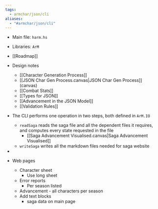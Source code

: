 ```yaml
---
tags:
  - armchar/json/cli
aliases:
  - "#armchar/json/cli"
---
```

+ Main file: `harm.hs`
+ Libraries: `ArM`
+ [[Roadmap]]
+ Design notes
	+ [[Character Generation Process]]
	+ [[JSON Char Gen Process.canvas|JSON Char Gen Process]] (canvas)
	+ [[Combat Stats]]
	+ [[Types for JSON]]
	+ [[Advancement in the JSON Model]]
	+ [[Validation Rules]]

+ The CLI performs one operation in two steps, both defined in `ArM.IO`
	+ `readSaga` reads the saga file and all the dependent files it requires, and computes every state requested in the file
		+ [[Saga Advancement Visualised.canvas|Saga Advancement Visualised]]
	+ `writeSaga` writes all the markdown files needed for saga website
+ 

+ Web pages
	+ Character sheet
		+ Use long sheet
	+ Error reports
		+ Per season listed
	+ Advancement - all characters per season
	+ Add text blocks
		+ saga data on main page

